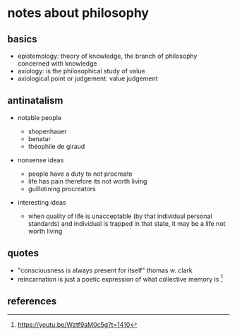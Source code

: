 # notes about philosophy

## basics

- epistemology: theory of knowledge, the branch of philosophy concerned with knowledge
- axiology: is the philosophical study of value
- axiological point or judgement: value judgement


## antinatalism

- notable people
    - shopenhauer
    - benatar
    - théophile de giraud

- nonsense ideas
    - people have a duty to not procreate
    - life has pain therefore its not worth living
    - guillotining procreators

- interesting ideas
    - when quality of life is unacceptable (by that individual personal standards) and individual 
      is trapped in that state, it may be a life not worth living


## quotes

- "consciousness is always present for itself" thomas w. clark 
- reincarnation is just a poetic expression of what collective memory is [^2]


## references

[^1]: https://www.youtube.com/watch?v=EEVFrdVnhfI
[^2]: https://youtu.be/Wztf9aM0c5g?t=1410
